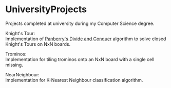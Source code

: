 # UniversityProjects
Projects completed at university during my Computer Science degree.

Knight's Tour:  
  Implementation of [Panberry's Divide and Conquer](https://www.cs.auckland.ac.nz/~mcw/Teaching/320/refs/divide-conquer/knights-tour.pdf) algorithm to solve closed Knight's Tours on NxN boards.

Trominos:  
  Implementation for tiling trominos onto an NxN board with a single cell missing.
  
NearNeighbour:  
  Implementation for K-Nearest Neighbour classification algorithm.
